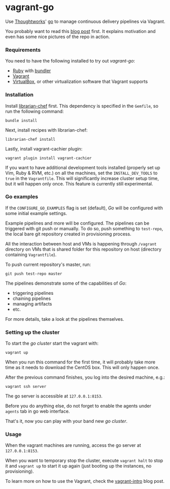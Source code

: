 # vagrant-go

Use [Thoughtworks]' [go] to manage continuous delivery pipelines via Vagrant.

You probably want to read this [blog post][post] first. It explains motivation
and even has some nice pictures of the repo in action.


### Requirements

You need to have the following installed to try out _vagrant-go_:
* [Ruby] with [bundler]
* [Vagrant]
* [VirtualBox], or other virtualization software that Vagrant supports


### Installation

Install [librarian-chef] first. This dependency is specified in the `Gemfile`,
so run the following command:
~~~
bundle install
~~~

Next, install recipes with librarian-chef:
~~~
librarian-chef install
~~~

Lastly, install vagrant-cachier plugin:
~~~
vagrant plugin install vagrant-cachier
~~~

If you want to have additional development tools installed (properly set up
Vim, Ruby & RVM, etc.) on all the machines, set the `INSTALL_DEV_TOOLS` to
`true` in the `Vagrantfile`. This will significantly increase cluster setup
time, but it will happen only once. This feature is currently still
experimental.


### Go examples

If the `CONFIGURE_GO_EXAMPLES` flag is set (default), _Go_ will be configured
with some initial example settings.

Example pipelines and more will be configured. The pipelines can be triggered
with git push or manually. To do so, push something to `test-repo`, the
local bare git repository created in provisioning process.

All the interaction between host and VMs is happening through `/vagrant`
directory on VMs that is shared folder for this repository on host (directory
containing `Vagrantfile`).

To push current repository's master, run:
~~~
git push test-repo master
~~~

The pipelines demonstrate some of the capabilities of _Go_:

* triggering pipelines
* chaining pipelines
* managing artifacts
* etc.

For more details, take a look at the pipelines themselves.


### Setting up the cluster

To start the _go cluster_ start the vagrant with:
~~~
vagrant up
~~~

When you run this command for the first time, it will probably take more time
as it needs to download the CentOS box. This will only happen once.

After the previous command finishes, you log into the desired machine, e.g.:
~~~
vagrant ssh server
~~~

The go server is accessible at `127.0.0.1:8153`.

Before you do anything else, do not forget to enable the agents under `agents`
tab in go web interface.

That's it, now you can play with your band new _go cluster_.


### Usage

When the vagrant machines are running, access the go server at
`127.0.0.1:8153`.

When you want to temporary stop the cluster, execute `vagrant halt` to stop it
and `vagrant up` to start it up again (just booting up the instances, no
provisioning).

To learn more on how to use the Vagrant, check the [vagrant-intro] blog post.


[bundler]: http://bundler.io/
[go]: http://www.go.cd/
[librarian-chef]: https://github.com/applicationsonline/librarian-chef
[post]: http://www.ikusalic.com/blog/2014/03/12/using-thoughtworks-go-continuous-delivery-with-vagrant/
[Ruby]: https://www.ruby-lang.org
[Thoughtworks]: http://www.thoughtworks.com/
[Vagrant]: http://www.vagrantup.com/
[vagrant-intro]: http://www.ikusalic.com/blog/2013/10/03/vagrant-intro/
[VirtualBox]: https://www.virtualbox.org/
